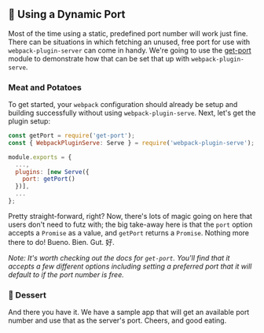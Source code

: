 ## 🍲 Using a Dynamic Port

Most of the time using a static, predefined port number will work just fine. There can be situations in which fetching an unused, free port for use with `webpack-plugin-server` can come in handy. We're going to use the [get-port](https://www.npmjs.com/package/get-port) module to demonstrate how that can be set that up with `webpack-plugin-serve`.

### Meat and Potatoes

To get started, your `webpack` configuration should already be setup and building successfully without using `webpack-plugin-serve`. Next, let's get the plugin setup:

```js
const getPort = require('get-port');
const { WebpackPluginServe: Serve } = require('webpack-plugin-serve');

module.exports = {
  ...,
  plugins: [new Serve({
    port: getPort()
  })],
  ...
};
```

Pretty straight-forward, right? Now, there's lots of magic going on here that users don't need to futz with; the big take-away here is that the `port` option accepts a `Promise` as a value, and `getPort` returns a `Promise`. Nothing more there to do! Bueno. Bien. Gut. 好.

_Note: It's worth checking out the docs for `get-port`. You'll find that it accepts a few different options including setting a preferred port that it will default to if the port number is free._

### 🍰 Dessert

And there you have it. We have a sample app that will get an available port number and use that as the server's port. Cheers, and good eating.
